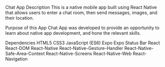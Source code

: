 Chat App
Description
This is a native mobile app built using React Native that allows users to enter a chat room, then send messages, images, and their location.

Purpose of this App
Chat App was developed to provide an opportunity to learn about native app development, and hone the relevant skills.

Dependencies
HTML5
CSS3
JavaScript (ES6)
Expo
Expo Status Bar
React
React-DOM
React-Native
React-Native-Gesture-Handler
React-Native-Safe-Area-Context
React-Native-Screens
React-Native-Web
React-Navigation
